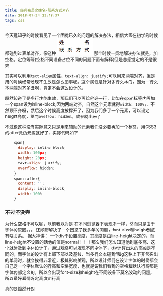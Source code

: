 ```yaml
---
title: 经典布局之姓名-联系方式对齐
date: 2018-07-24 22:48:37
tags: css
---
```


今天逛知乎的时候看见了一个困扰已久的问题的解决办法，相信大家在初学的时候都碰到过表单对齐，像这种
![](/assets/images/11264410-49b429bfa9274346.png)
那个时候一贯地解决办法就是，加空格，定位等等(空格不同设备占位不同的问题下面有解释)但是总感觉定的不是很爽  
<!--more-->
其实可以利用`text-align`属性，`text-align: justify;`可以用来两端对齐，但是用的时候经常发现不生效是怎么回事呢。这个属性是针对多行文本的，因为一行文本两端对齐多丑啊，肯定不会这么设计的。  

既然知道了是多行才能生效，那我们可以再给他造一行，比如在span标签内再加一个span设为inline-block,因为两端对齐，自然这个元素就得`width: 100%;`，不然顶不齐呀，然后这个时候高度被撑开了，因为我们多了一个元素，可以设定height高度，继而`oveflow: hidden`。效果就出来了

不过像这种没有实际意义只是用来辅助的元素我们没必要再加一个标签，用CSS3的after微伪元素就好了，实际代码如下
```javascript
    span{
      display: inline-block;
      width: 100px;
      height: 20px;
      text-align: justify;
      overflow: hidden;
    }
    span::after{
      content: '';
      display: inline-block;
      width: 100%
    }
```

### 不过还没完
为什么空格不可以呢，以前我以为是&nbsp;在不同浏览器下表现不一样，然而只是由于字体的原因。。。
还顺带解决了一个困惑了我多年的问题，font-size和height到底有啥关系。
据大神讲：
	一个div不设置高度，其高度是由line-height决定的，而line-height不设置的话他的值是normal！！！那么我们怎么知道他到底多高，这个就涉及到字体设计了，通过观察可以发现不同字体下，div计算出来的高度是不同的，而字体的设计有上部下部以及基线，当多行文本碰到f和g这种上下非常突出的单词时，就会挨得非常近，极其影响美观，所以设计师们在设计字体的时候都会自己定一个字体默认的行高和空格宽度，也就是说我们看到的空格和默认行高都是字体内部定义的。所以会出现font-size和height在不同设备下莫名波动的问题，所以最好看情况定高度和行高

真的是豁然开朗
